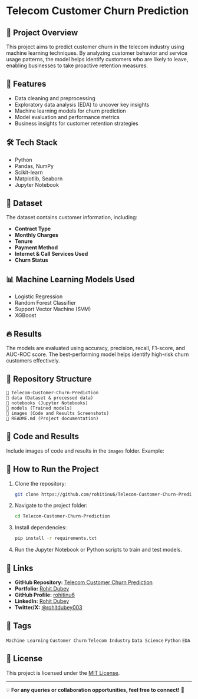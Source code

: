 # Telecom Customer Churn Prediction

## 📌 Project Overview

This project aims to predict customer churn in the telecom industry using machine learning techniques. By analyzing customer behavior and service usage patterns, the model helps identify customers who are likely to leave, enabling businesses to take proactive retention measures.

## 🚀 Features

- Data cleaning and preprocessing
- Exploratory data analysis (EDA) to uncover key insights
- Machine learning models for churn prediction
- Model evaluation and performance metrics
- Business insights for customer retention strategies

## 🛠 Tech Stack

- Python
- Pandas, NumPy
- Scikit-learn
- Matplotlib, Seaborn
- Jupyter Notebook

## 📂 Dataset

The dataset contains customer information, including:

- **Contract Type**
- **Monthly Charges**
- **Tenure**
- **Payment Method**
- **Internet & Call Services Used**
- **Churn Status**

## 📊 Machine Learning Models Used

- Logistic Regression
- Random Forest Classifier
- Support Vector Machine (SVM)
- XGBoost

## 🔥 Results

The models are evaluated using accuracy, precision, recall, F1-score, and AUC-ROC score. The best-performing model helps identify high-risk churn customers effectively.

## 📁 Repository Structure

```
📂 Telecom-Customer-Churn-Prediction
📂 data (Dataset & processed data)
📂 notebooks (Jupyter Notebooks)
📂 models (Trained models)
📂 images (Code and Results Screenshots)
📄 README.md (Project documentation)
```

## 🎨 Code and Results

Include images of code and results in the `images` folder. Example:

&#x20;

## 💜 How to Run the Project

1. Clone the repository:
   ```bash
   git clone https://github.com/rohitinu6/Telecom-Customer-Churn-Prediction.git
   ```
2. Navigate to the project folder:
   ```bash
   cd Telecom-Customer-Churn-Prediction
   ```
3. Install dependencies:
   ```bash
   pip install -r requirements.txt
   ```
4. Run the Jupyter Notebook or Python scripts to train and test models.

## 📡 Links

- **GitHub Repository:** [Telecom Customer Churn Prediction](https://github.com/rohitinu6/Telecom-Customer-Churn-Prediction.git)
- **Portfolio:** [Rohit Dubey](https://tinyurl.com/dubeyrohit)
- **GitHub Profile:** [rohitinu6](https://github.com/rohitinu6)
- **LinkedIn:** [Rohit Dubey](https://www.linkedin.com/in/rohit-dubey-d/)
- **Twitter/X:** [@rohitdubey003](https://x.com/rohitdubey003)

## 📌 Tags

`Machine Learning` `Customer Churn` `Telecom Industry` `Data Science` `Python` `EDA`

## 📝 License

This project is licensed under the [MIT License](https://opensource.org/licenses/MIT).

---

💡 **For any queries or collaboration opportunities, feel free to connect!** 🚀

